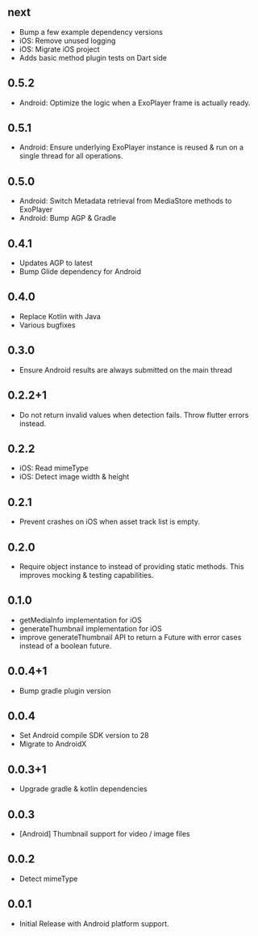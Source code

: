 ## next

* Bump a few example dependency versions
* iOS: Remove unused logging
* iOS: Migrate iOS project
* Adds basic method plugin tests on Dart side

## 0.5.2

* Android: Optimize the logic when a ExoPlayer frame is actually ready.

## 0.5.1

* Android: Ensure underlying ExoPlayer instance is reused & run on a single thread
  for all operations.

## 0.5.0

* Android: Switch Metadata retrieval from MediaStore methods to ExoPlayer
* Android: Bump AGP & Gradle 

## 0.4.1

* Updates AGP to latest
* Bump Glide dependency for Android

## 0.4.0

* Replace Kotlin with Java 
* Various bugfixes

## 0.3.0

* Ensure Android results are always submitted on the main thread

## 0.2.2+1

* Do not return invalid values when detection fails. Throw flutter errors instead.

## 0.2.2

* iOS: Read mimeType
* iOS: Detect image width & height

## 0.2.1

* Prevent crashes on iOS when asset track list is empty.

## 0.2.0

* Require object instance to instead of providing static methods. This improves
  mocking & testing capabilities.

## 0.1.0

* getMediaInfo implementation for iOS
* generateThumbnail implementation for iOS
* improve generateThumbnail API to return a Future<String> with error cases
  instead of a boolean future.

## 0.0.4+1

* Bump gradle plugin version

## 0.0.4

* Set Android compile SDK version to 28
* Migrate to AndroidX

## 0.0.3+1

* Upgrade gradle & kotlin dependencies

## 0.0.3

* [Android] Thumbnail support for video / image files

## 0.0.2

* Detect mimeType

## 0.0.1

* Initial Release with Android platform support.
